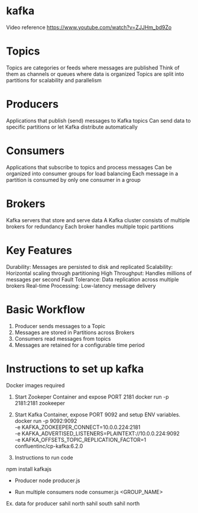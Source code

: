 # kafka

Video reference
https://www.youtube.com/watch?v=ZJJHm_bd9Zo


# Topics

Topics are categories or feeds where messages are published
Think of them as channels or queues where data is organized
Topics are split into partitions for scalability and parallelism

# Producers

Applications that publish (send) messages to Kafka topics
Can send data to specific partitions or let Kafka distribute automatically

# Consumers

Applications that subscribe to topics and process messages
Can be organized into consumer groups for load balancing
Each message in a partition is consumed by only one consumer in a group

# Brokers

Kafka servers that store and serve data
A Kafka cluster consists of multiple brokers for redundancy
Each broker handles multiple topic partitions

# Key Features

Durability: Messages are persisted to disk and replicated
Scalability: Horizontal scaling through partitioning
High Throughput: Handles millions of messages per second
Fault Tolerance: Data replication across multiple brokers
Real-time Processing: Low-latency message delivery

# Basic Workflow

1. Producer sends messages to a Topic
2. Messages are stored in Partitions across Brokers
3. Consumers read messages from topics
4. Messages are retained for a configurable time period

# Instructions to set up kafka

Docker images required

1. Start Zookeper Container and expose PORT 2181
docker run -p 2181:2181 zookeeper

2. Start Kafka Container, expose PORT 9092 and setup ENV variables.
docker run -p 9092:9092 \
  -e KAFKA_ZOOKEEPER_CONNECT=10.0.0.224:2181 \
  -e KAFKA_ADVERTISED_LISTENERS=PLAINTEXT://10.0.0.224:9092 \
  -e KAFKA_OFFSETS_TOPIC_REPLICATION_FACTOR=1 \
  confluentinc/cp-kafka:6.2.0

3. Instructions to run code

npm install kafkajs

- Producer
node producer.js

- Run multiple consumers
node consumer.js <GROUP_NAME>

Ex. data for producer
sahil north
sahil south
sahil north